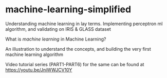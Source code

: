 # machine-learning-simplified
Understanding machine learning in lay terms. Implementing perceptron ml algorithm, and validating on IRIS &amp; GLASS dataset

What is *machine learning* in Machine Learning?

An illustration to understand the concepts, and building the very first machine learning algorithm

Video tutorial series (PART1-PART6) for the same can be found at https://youtu.be/JniWWJCV10Y
